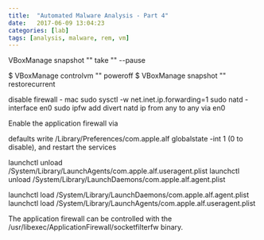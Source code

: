 ```yaml
---
title:  "Automated Malware Analysis - Part 4"
date:   2017-06-09 13:04:23
categories: [lab]
tags: [analysis, malware, rem, vm]
---
```

VBoxManage snapshot "<Name of VM>" take "<Name of snapshot>" --pause
 
$ VBoxManage controlvm "<Name of VM>" poweroff
$ VBoxManage snapshot "<Name of VM>" restorecurrent
 
disable firewall - mac
sudo sysctl -w net.inet.ip.forwarding=1
sudo natd -interface en0
sudo ipfw add divert natd ip from any to any via en0
 
Enable the application firewall via
 
defaults write /Library/Preferences/com.apple.alf globalstate -int 1
(0 to disable), and restart the services
 
launchctl unload /System/Library/LaunchAgents/com.apple.alf.useragent.plist
launchctl unload /System/Library/LaunchDaemons/com.apple.alf.agent.plist
 
launchctl load /System/Library/LaunchDaemons/com.apple.alf.agent.plist
launchctl load /System/Library/LaunchAgents/com.apple.alf.useragent.plist
 
The application firewall can be controlled with the /usr/libexec/ApplicationFirewall/socketfilterfw binary.

